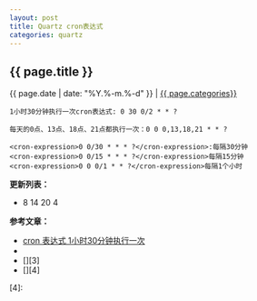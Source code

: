 ```yaml
---
layout: post
title: Quartz cron表达式
categories: quartz
---
```


## {{ page.title }}

{{ page.date | date: "%Y.%-m.%-d" }} | <a href="/archive#{{ page.categories }}">{{ page.categories}}</a>


```
1小时30分钟执行一次cron表达式: 0 30 0/2 * * ?

每天的0点、13点、18点、21点都执行一次：0 0 0,13,18,21 * * ?

<cron-expression>0 0/30 * * * ?</cron-expression>:每隔30分钟 
<cron-expression>0 0/15 * * * ?</cron-expression>每隔15分钟 
<cron-expression>0 0 0/1 * * ?</cron-expression>每隔1个小时 

```

**更新列表：**

* 8 14 20 4



**参考文章：**

* [cron 表达式 1小时30分钟执行一次][1]
* [][2]
* [][3]
* [][4]


[1]: https://blog.csdn.net/baidu_31301039/article/details/78982068
[2]: 
[3]: 
[4]: 